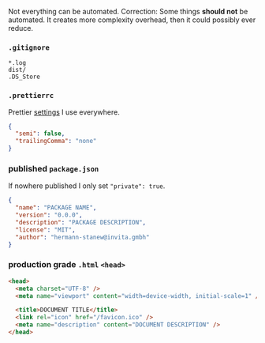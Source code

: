 Not everything can be automated. Correction: Some things **should not** be automated. It creates more complexity overhead, then it could possibly ever reduce.

### `.gitignore`

```ignore
*.log
dist/
.DS_Store
```

### `.prettierrc`

Prettier [settings](https://invita.link/prettier-playground) I use everywhere.

```json
{
  "semi": false,
  "trailingComma": "none"
}
```

### published `package.json`

If nowhere published I only set `"private": true`.

```json
{
  "name": "PACKAGE NAME",
  "version": "0.0.0",
  "description": "PACKAGE DESCRIPTION",
  "license": "MIT",
  "author": "hermann-stanew@invita.gmbh"
}
```

### production grade `.html` `<head>`

```html
<head>
  <meta charset="UTF-8" />
  <meta name="viewport" content="width=device-width, initial-scale=1" />

  <title>DOCUMENT TITLE</title>
  <link rel="icon" href="/favicon.ico" />
  <meta name="description" content="DOCUMENT DESCRIPTION" />
</head>
```
